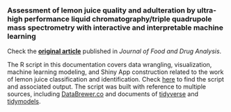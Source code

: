 ### Assessment of lemon juice quality and adulteration by ultra-high performance liquid chromatography/triple quadrupole mass spectrometry with interactive and interpretable machine learning

Check the **[original article](https://www.ncbi.nlm.nih.gov/pmc/articles/PMC9261826/)** published in _Journal of Food and Drug Analysis_. 

The R script in this documentation covers data wrangling, visualization, machine learning modeling, and Shiny App construction related to the work of lemon juice classification and identification. Check [here](https://yuanbofaith.github.io/Lemon_Juice_Classification2) to find the script and associated output. The script was built with reference to multiple sources, including [DataBrewer.co](https://www.databrewer.co/) and documents of [tidyverse](https://www.tidyverse.org/) and [tidymodels](https://www.tidymodels.org/packages/).
